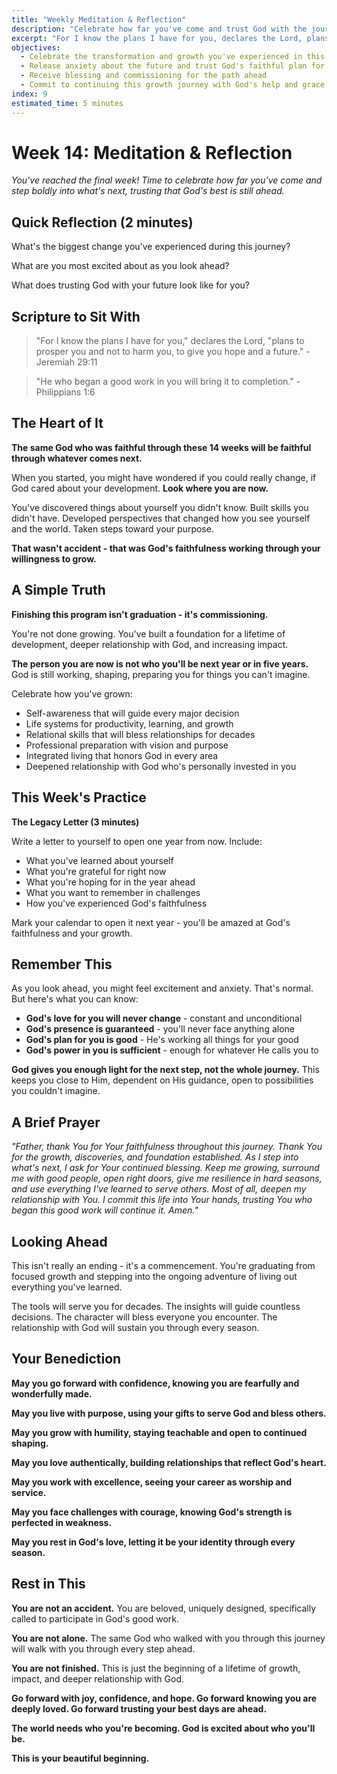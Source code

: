 ```yaml
---
title: "Weekly Meditation & Reflection"
description: "Celebrate how far you've come and trust God with the journey ahead as you step confidently into your future with hope, purpose, and His unchanging love"
excerpt: "For I know the plans I have for you, declares the Lord, plans for welfare and not for evil, to give you a future and a hope. This isn't the end—it's your beautiful beginning."
objectives:
  - Celebrate the transformation and growth you've experienced in this journey
  - Release anxiety about the future and trust God's faithful plan for your life
  - Receive blessing and commissioning for the path ahead
  - Commit to continuing this growth journey with God's help and grace
index: 9
estimated_time: 5 minutes
---
```


# Week 14: Meditation & Reflection

_You've reached the final week! Time to celebrate how far you've come and step boldly into what's next, trusting that God's best is still ahead._

## Quick Reflection (2 minutes)

What's the biggest change you've experienced during this journey?

What are you most excited about as you look ahead?

What does trusting God with your future look like for you?

## Scripture to Sit With

> "For I know the plans I have for you," declares the Lord, "plans to prosper you and not to harm you, to give you hope and a future." - Jeremiah 29:11

> "He who began a good work in you will bring it to completion." - Philippians 1:6

## The Heart of It

**The same God who was faithful through these 14 weeks will be faithful through whatever comes next.**

When you started, you might have wondered if you could really change, if God cared about your development. **Look where you are now.**

You've discovered things about yourself you didn't know. Built skills you didn't have. Developed perspectives that changed how you see yourself and the world. Taken steps toward your purpose.

**That wasn't accident - that was God's faithfulness working through your willingness to grow.**

## A Simple Truth

**Finishing this program isn't graduation - it's commissioning.**

You're not done growing. You've built a foundation for a lifetime of development, deeper relationship with God, and increasing impact.

**The person you are now is not who you'll be next year or in five years.** God is still working, shaping, preparing you for things you can't imagine.

Celebrate how you've grown:

- Self-awareness that will guide every major decision
- Life systems for productivity, learning, and growth
- Relational skills that will bless relationships for decades
- Professional preparation with vision and purpose
- Integrated living that honors God in every area
- Deepened relationship with God who's personally invested in you

## This Week's Practice

**The Legacy Letter (3 minutes)**

Write a letter to yourself to open one year from now. Include:

- What you've learned about yourself
- What you're grateful for right now
- What you're hoping for in the year ahead
- What you want to remember in challenges
- How you've experienced God's faithfulness

Mark your calendar to open it next year - you'll be amazed at God's faithfulness and your growth.

## Remember This

As you look ahead, you might feel excitement and anxiety. That's normal. But here's what you can know:

- **God's love for you will never change** - constant and unconditional
- **God's presence is guaranteed** - you'll never face anything alone
- **God's plan for you is good** - He's working all things for your good
- **God's power in you is sufficient** - enough for whatever He calls you to

**God gives you enough light for the next step, not the whole journey.** This keeps you close to Him, dependent on His guidance, open to possibilities you couldn't imagine.

## A Brief Prayer

_"Father, thank You for Your faithfulness throughout this journey. Thank You for the growth, discoveries, and foundation established. As I step into what's next, I ask for Your continued blessing. Keep me growing, surround me with good people, open right doors, give me resilience in hard seasons, and use everything I've learned to serve others. Most of all, deepen my relationship with You. I commit this life into Your hands, trusting You who began this good work will continue it. Amen."_

## Looking Ahead

This isn't really an ending - it's a commencement. You're graduating from focused growth and stepping into the ongoing adventure of living out everything you've learned.

The tools will serve you for decades. The insights will guide countless decisions. The character will bless everyone you encounter. The relationship with God will sustain you through every season.

## Your Benediction

**May you go forward with confidence, knowing you are fearfully and wonderfully made.**

**May you live with purpose, using your gifts to serve God and bless others.**

**May you grow with humility, staying teachable and open to continued shaping.**

**May you love authentically, building relationships that reflect God's heart.**

**May you work with excellence, seeing your career as worship and service.**

**May you face challenges with courage, knowing God's strength is perfected in weakness.**

**May you rest in God's love, letting it be your identity through every season.**

## Rest in This

**You are not an accident.** You are beloved, uniquely designed, specifically called to participate in God's good work.

**You are not alone.** The same God who walked with you through this journey will walk with you through every step ahead.

**You are not finished.** This is just the beginning of a lifetime of growth, impact, and deeper relationship with God.

**Go forward with joy, confidence, and hope. Go forward knowing you are deeply loved. Go forward trusting your best days are ahead.**

**The world needs who you're becoming. God is excited about who you'll be.**

**This is your beautiful beginning.**
